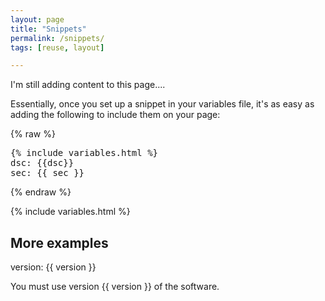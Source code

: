 ```yaml
---
layout: page
title: "Snippets"
permalink: /snippets/
tags: [reuse, layout]

---
```



I'm still adding content to this page....

Essentially, once you set up a snippet in your variables file, it's as easy as adding the following to include them on your page:

{% raw %}
<pre>
{% include variables.html %}
dsc: {{dsc}}
sec: {{ sec }}
</pre>
{% endraw %}

{% include variables.html %}

## More examples


version: {{ version }}





You must use version {{ version }} of the software.